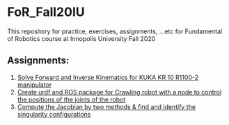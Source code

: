 # FoR_Fall20IU
This repository for practice, exercises, assignments, ...etc for Fundamental of Robotics course at Innopolis University Fall 2020


## Assignments:

1. [Solve Forward and Inverse Kinematics for KUKA KR 10 R1100-2 manipulator](https://github.com/hany606/FoR_Fall20IU/tree/main/assignment1_kinematics)
2. [Create urdf and ROS package for Crawling robot with a node to control the positions of the joints of the robot](https://github.com/hany606/FoR_Fall20IU/tree/main/assignment2_ros)
3. [Compute the Jacobian by two methods & find and identify the singularity configurations](https://github.com/hany606/FoR_Fall20IU/tree/main/assignment3_jacobian)
